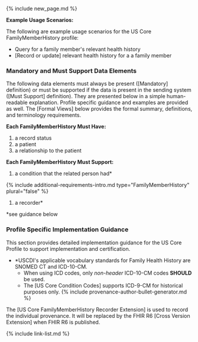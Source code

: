 
{% include new_page.md %}

**Example Usage Scenarios:**

The following are example usage scenarios for the US Core FamilyMemberHistory
 profile:

-   Query for a family member's relevant health history
-   [Record or update] relevant health history for a a family member

### Mandatory and Must Support Data Elements

The following data elements must always be present ([Mandatory] definition) or must be supported if the data is present in the sending system ([Must Support] definition). They are presented below in a simple human-readable explanation. Profile specific guidance and examples are provided as well. The [Formal Views] below provides the formal summary, definitions, and terminology requirements.

**Each FamilyMemberHistory Must Have:**

1. a record status
2. a patient
3. a relationship to the patient

**Each FamilyMemberHistory Must Support:**

1. 	a condition that the related person had*

{% include additional-requirements-intro.md type="FamilyMemberHistory" plural="false" %}

1. a recorder*

*see guidance below

### Profile Specific Implementation Guidance

This section provides detailed implementation guidance for the US Core Profile to support implementation and certification.

- \*USCDI's applicable vocabulary standards for Family Health History are SNOMED CT and ICD-10-CM.
    - When using ICD codes, only *non-header* ICD-10-CM codes **SHOULD** be used.
    - The [US Core Condition Codes] supports ICD-9-CM for historical purposes only.
{% include provenance-author-bullet-generator.md %}

<div class="note-to-balloters" markdown="1">
The [US Core FamilyMemberHistory Recorder Extension] is used to record the individual provenance. It will be replaced by the FHIR R6 [Cross Version Extension] when FHIR R6 is published.
</div><!-- note-to-balloters -->

{% include link-list.md %}
